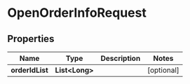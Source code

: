 

# OpenOrderInfoRequest


## Properties

Name | Type | Description | Notes
------------ | ------------- | ------------- | -------------
**orderIdList** | **List&lt;Long&gt;** |  |  [optional]



